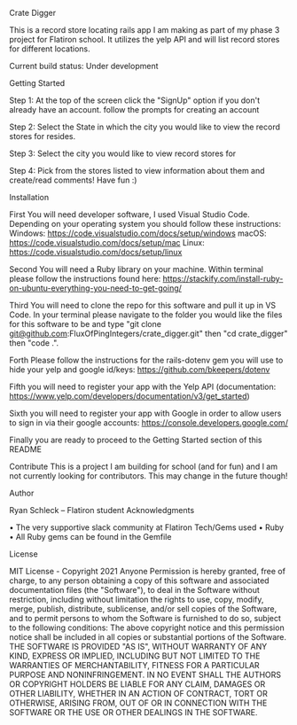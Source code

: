 Crate Digger

This is a record store locating rails app I am making as part of my phase 3 project for Flatiron school.  It utilizes the yelp API and will list record stores for different locations.

Current build status: Under development

Getting Started

Step 1: At the top of the screen click the "SignUp" option if you don't already have an account. follow the prompts for creating an account

Step 2: Select the State in which the city you would like to view the record stores for resides.

Step 3: Select the city you would like to view record stores for

Step 4: Pick from the stores listed to view information about them and create/read comments!  Have fun :)

Installation

First You will need developer software, I used Visual Studio Code. Depending on your operating system you should follow these instructions: Windows: https://code.visualstudio.com/docs/setup/windows macOS: https://code.visualstudio.com/docs/setup/mac Linux: https://code.visualstudio.com/docs/setup/linux

Second You will need a Ruby library on your machine. Within terminal please follow the instructions found here: https://stackify.com/install-ruby-on-ubuntu-everything-you-need-to-get-going/

Third You will need to clone the repo for this software and pull it up in VS Code. In your terminal please navigate to the folder you would like the files for this software to be and type "git clone git@github.com:FluxOfPingIntegers/crate_digger.git" then "cd crate_digger" then "code .".

Forth Please follow the instructions for the rails-dotenv gem you will use to hide your yelp and google id/keys: https://github.com/bkeepers/dotenv

Fifth you will need to register your app with the Yelp API (documentation: https://www.yelp.com/developers/documentation/v3/get_started)

Sixth you will need to register your app with Google in order to allow users to sign in via their google accounts: https://console.developers.google.com/

Finally you are ready to proceed to the Getting Started section of this README

Contribute
 This is a project I am building for school (and for fun) and I am not currently looking for contributors. This may change in the future though!

Author

Ryan Schleck – Flatiron student
Acknowledgments

• The very supportive slack community at Flatiron
Tech/Gems used • Ruby • All Ruby gems can be found in the Gemfile

License

MIT License -
Copyright 2021 Anyone Permission is hereby granted, free of charge, to any person obtaining a copy of this software and associated documentation files (the "Software"), to deal in the Software without restriction, including without limitation the rights to use, copy, modify, merge, publish, distribute, sublicense, and/or sell copies of the Software, and to permit persons to whom the Software is furnished to do so, subject to the following conditions: The above copyright notice and this permission notice shall be included in all copies or substantial portions of the Software. THE SOFTWARE IS PROVIDED "AS IS", WITHOUT WARRANTY OF ANY KIND, EXPRESS OR IMPLIED, INCLUDING BUT NOT LIMITED TO THE WARRANTIES OF MERCHANTABILITY, FITNESS FOR A PARTICULAR PURPOSE AND NONINFRINGEMENT. IN NO EVENT SHALL THE AUTHORS OR COPYRIGHT HOLDERS BE LIABLE FOR ANY CLAIM, DAMAGES OR OTHER LIABILITY, WHETHER IN AN ACTION OF CONTRACT, TORT OR OTHERWISE, ARISING FROM, OUT OF OR IN CONNECTION WITH THE SOFTWARE OR THE USE OR OTHER DEALINGS IN THE SOFTWARE.
